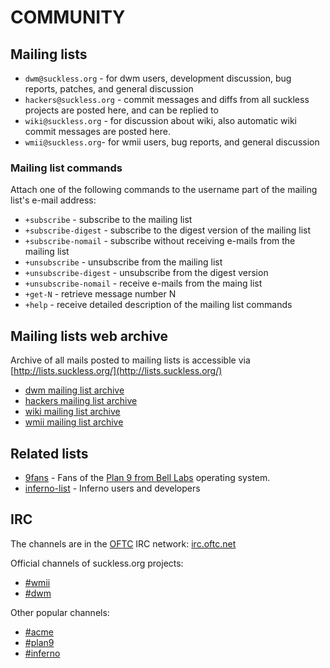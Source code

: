COMMUNITY
=========

Mailing lists
-------------

* `dwm@suckless.org` - for dwm users, development discussion, bug reports, patches, and general discussion
* `hackers@suckless.org` - commit messages and diffs from all suckless projects are posted here, and can be replied to
* `wiki@suckless.org` - for discussion about wiki, also automatic wiki commit messages are posted here.
* `wmii@suckless.org`- for wmii users, bug reports, and general discussion

### Mailing list commands

Attach one of the following commands to the username part of the mailing list's e-mail address:

* `+subscribe` - subscribe to the mailing list
* `+subscribe-digest` - subscribe to the digest version of the mailing list
* `+subscribe-nomail` - subscribe without receiving e-mails from the mailing list
* `+unsubscribe` - unsubscribe from the mailing list
* `+unsubscribe-digest` - unsubscribe from the digest version
* `+unsubscribe-nomail` - receive e-mails from the maing list
* `+get-N` - retrieve message number N
* `+help` - receive detailed description of the mailing list commands

Mailing lists web archive
-------------------------

Archive of all mails posted to mailing lists is accessible via [http://lists.suckless.org/](http://lists.suckless.org/)

* [dwm mailing list archive][dwmarchive]
* [hackers mailing list archive][hackersarchive]
* [wiki mailing list archive][wikiarchive]
* [wmii mailing list archive][wmiiarchive]

Related lists
-------------

* [9fans](http://plan9.bell-labs.com/wiki/plan9/mailing_lists/#9fans) - Fans of the [Plan 9 from Bell Labs](http://9fans.net) operating system.
* [inferno-list](http://plan9.bell-labs.com/wiki/plan9/mailing_lists/#INFERNO-LIST) - Inferno users and developers

IRC
---

The channels are in the [OFTC](http://www.oftc.net) IRC network: [irc.oftc.net](irc://irc.oftc.net/)

Official channels of suckless.org projects:

* [#wmii](irc://irc.oftc.net/#wmii)
* [#dwm](irc://irc.oftc.net/#dwm)

Other popular channels:

* [#acme](irc://irc.oftc.net/#acme)
* [#plan9](irc://irc.freenode.net/#plan9)
* [#inferno](irc://irc.freenode.net/#inferno)

[dwmarchive]: http://lists.suckless.org/dwm/
[hackersarchive]: http://lists.suckless.org/hackers/
[wikiarchive]: http://lists.suckless.org/wiki/
[wmiiarchive]: http://lists.suckless.org/wmii/
